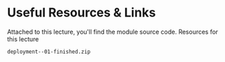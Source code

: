 # Useful Resources & Links

Attached to this lecture, you'll find the module source code.
Resources for this lecture

    deployment--01-finished.zip